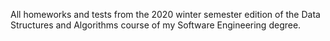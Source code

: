 All homeworks and tests from the 2020 winter semester edition of the Data Structures and Algorithms course of my Software Engineering degree.
